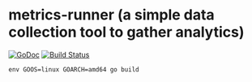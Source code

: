 # metrics-runner (a simple data collection tool to gather analytics)

[![GoDoc](https://godoc.org/github.com/golang/gddo?status.svg)](http://godoc.org/github.com/bryancallahan/metrics-runner)
[![Build Status](https://travis-ci.org/bryancallahan/metrics-runner.svg?branch=develop)](https://travis-ci.org/bryancallahan/metrics-runner.svg)

`env GOOS=linux GOARCH=amd64 go build`
